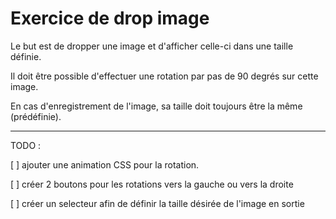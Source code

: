 # Exercice de drop image

Le but est de dropper une image et d'afficher celle-ci dans une taille définie.

Il doit être possible d'effectuer une rotation par pas de 90 degrés sur cette image.

En cas d'enregistrement de l'image, sa taille doit toujours être la même (prédéfinie).

--- 

TODO :

[ ] ajouter une animation CSS pour la rotation.

[ ] créer 2 boutons pour les rotations vers la gauche ou vers la droite

[ ] créer un selecteur afin de définir la taille désirée de l'image en sortie 
